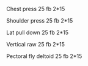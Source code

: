 Chest press 
25 fb 2*15

Shoulder press 
25 fb 2*15

Lat pull down 
25 fb 2*15

Vertical raw 
25 fb 2*15

Pectoral fly deltoid 
25 fb 2*15
